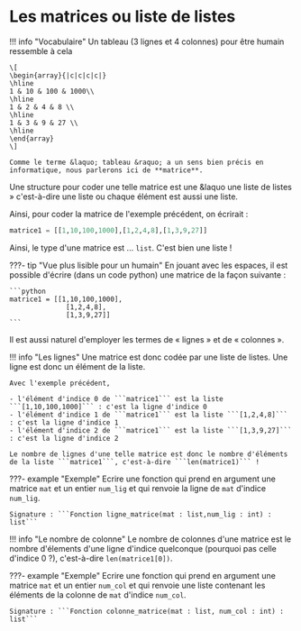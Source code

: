 # Les matrices ou liste de listes

!!! info "Vocabulaire"
    Un tableau (3 lignes et 4 colonnes) pour être humain ressemble à cela 
    
    \[
    \begin{array}{|c|c|c|c|}
    \hline
    1 & 10 & 100 & 1000\\
    \hline
    1 & 2 & 4 & 8 \\
    \hline
    1 & 3 & 9 & 27 \\
    \hline
    \end{array}
    \]

    Comme le terme &laquo; tableau &raquo; a un sens bien précis en informatique, nous parlerons ici de **matrice**.

Une structure pour coder une telle matrice est une &laquo une liste de listes &raquo; c'est-à-dire une liste ou chaque élément est aussi une liste.

Ainsi, pour coder la matrice de l'exemple précédent, on écrirait :

```python
matrice1 = [[1,10,100,1000],[1,2,4,8],[1,3,9,27]]
```

Ainsi, le type d'une matrice est ... ```list```. C'est bien une liste !

???- tip "Vue plus lisible pour un humain"
    En jouant avec les espaces, il est possible d'écrire (dans un code python) une matrice de la façon suivante :

    ```python
    matrice1 = [[1,10,100,1000],
                  [1,2,4,8],
                  [1,3,9,27]]
    ```

Il est aussi naturel d'employer les termes de &laquo; lignes &raquo; et de &laquo; colonnes &raquo;.

!!! info "Les lignes"
    Une matrice est donc codée par une liste de listes. Une ligne est donc un élément de la liste.

    Avec l'exemple précédent, 

    - l'élément d'indice 0 de ```matrice1``` est la liste ```[1,10,100,1000]``` : c'est la ligne d'indice 0
    - l'élément d'indice 1 de ```matrice1``` est la liste ```[1,2,4,8]``` : c'est la ligne d'indice 1
    - l'élément d'indice 2 de ```matrice1``` est la liste ```[1,3,9,27]``` : c'est la ligne d'indice 2

    Le nombre de lignes d'une telle matrice est donc le nombre d'éléments de la liste ```matrice1```, c'est-à-dire ```len(matrice1)``` !

???- example "Exemple"
    Ecrire une fonction qui prend en argument une matrice ```mat``` et un entier ```num_lig``` et qui renvoie la ligne de ```mat``` d'indice ```num_lig```.

    Signature : ```Fonction ligne_matrice(mat : list,num_lig : int) : list```

!!! info "Le nombre de colonne"
    Le nombre de colonnes d'une matrice est le nombre d'élements d'une ligne d'indice quelconque (pourquoi pas celle d'indice 0 ?), c'est-à-dire ```len(matrice1[0])```.

???- example "Exemple"
    Ecrire une fonction qui prend en argument une matrice ```mat``` et un entier ```num_col``` et qui renvoie une liste contenant les éléments de la colonne de ```mat``` d'indice ```num_col```.

    Signature : ```Fonction colonne_matrice(mat : list, num_col : int) : list```